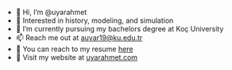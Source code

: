 - 👋 Hi, I’m @uyarahmet
- 👀 Interested in history, modeling, and simulation
- 🌱 I’m currently pursuing my bachelors degree at Koç University
- 📫 Reach me out at auyar19@ku.edu.tr
- :bookmark_tabs: You can reach to my resume [here](https://user-images.githubusercontent.com/85699024/154527617-5d552ef2-56c4-414e-9ee3-e09f426bc340.png)
- 🧾 Visit my website at [uyarahmet.com](https://uyarahmet.com)
